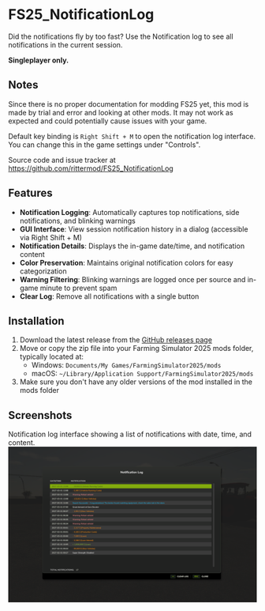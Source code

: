 # FS25_NotificationLog

Did the notifications fly by too fast? Use the Notification log to see all notifications in the current session. 

**Singleplayer only.**

## Notes
Since there is no proper documentation for modding FS25 yet, this mod is made by trial and error and looking at other mods. It may not work as expected and could potentially cause issues with your game.

Default key binding is `Right Shift + M` to open the notification log interface. You can change this in the game settings under "Controls".

Source code and issue tracker at https://github.com/rittermod/FS25_NotificationLog

## Features
- **Notification Logging**: Automatically captures top notifications, side notifications, and blinking warnings
- **GUI Interface**: View session notification history in a dialog (accessible via Right Shift + M)
- **Notification Details**: Displays the in-game date/time, and notification content
- **Color Preservation**: Maintains original notification colors for easy categorization
- **Warning Filtering**: Blinking warnings are logged once per source and in-game minute to prevent spam
- **Clear Log**: Remove all notifications with a single button

## Installation
1. Download the latest release from the [GitHub releases page](https://github.com/rittermod/FS25_NotificationLog/releases/latest)
2. Move or copy the zip file into your Farming Simulator 2025 mods folder, typically located at:
   - Windows: `Documents/My Games/FarmingSimulator2025/mods`
   - macOS: `~/Library/Application Support/FarmingSimulator2025/mods`
3. Make sure you don't have any older versions of the mod installed in the mods folder

## Screenshots
Notification log interface showing a list of notifications with date, time, and content.
![Notification Log](screenshots/notification_log.png)